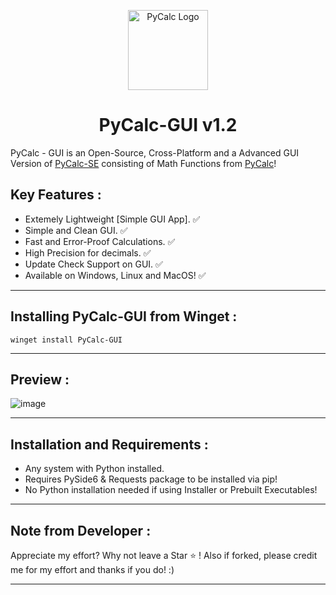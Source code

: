 <p align="center">
  <img src="https://github.com/Chill-Astro/PyCalc-GUI/blob/main/PyCalc-GUI.ico" width="128px" height="128px" alt="PyCalc Logo">
</p>
<h1 align="center">PyCalc-GUI v1.2</h1>

PyCalc - GUI is an Open-Source, Cross-Platform and a Advanced GUI Version of [PyCalc-SE](https://github.com/Chill-Astro/PyCalc-SE) consisting of Math Functions from [PyCalc](https://github.com/Chill-Astro/PyCalc)!
 
## Key Features :

- Extemely Lightweight [Simple GUI App]. ✅
- Simple and Clean GUI. ✅
- Fast and Error-Proof Calculations. ✅
- High Precision for decimals. ✅
- Update Check Support on GUI. ✅
- Available on Windows, Linux and MacOS! ✅

---

## Installing PyCalc-GUI from Winget :

    winget install PyCalc-GUI

---

## Preview :

![image](https://github.com/user-attachments/assets/f9498525-a38a-449f-8378-80c8ade4a4d2)

---    

## Installation and Requirements :

- Any system with Python installed.
- Requires PySide6 & Requests package to be installed via pip!
- No Python installation needed if using Installer or Prebuilt Executables!

---

## Note from Developer :

Appreciate my effort? Why not leave a Star ⭐ ! Also if forked, please credit me for my effort and thanks if you do! :)

---
